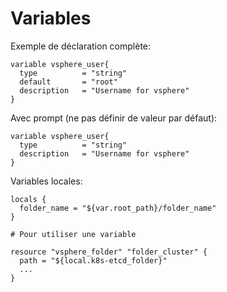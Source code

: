 # Variables

Exemple de déclaration complète:

    variable vsphere_user{
      type          = "string"
      default       = "root"
      description   = "Username for vsphere"
    }
    
Avec prompt (ne pas définir de valeur par défaut):

    variable vsphere_user{
      type          = "string"
      description   = "Username for vsphere"
    }
    
Variables locales:
   
    locals {
      folder_name = "${var.root_path}/folder_name"
    }    
    
    # Pour utiliser une variable
    
    resource "vsphere_folder" "folder_cluster" {
      path = "${local.k8s-etcd_folder}"
      ...
    }
        